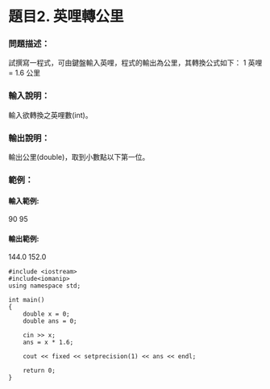# 題目2. 英哩轉公里
### 問題描述：
試撰寫一程式，可由鍵盤輸入英哩，程式的輸出為公里，其轉換公式如下：
1 英哩= 1.6 公里

### 輸入說明：
輸入欲轉換之英哩數(int)。

### 輸出說明：
輸出公里(double)，取到小數點以下第一位。

### 範例：
#### 輸入範例:
90
95

#### 輸出範例:
144.0
152.0

```
#include <iostream>
#include<iomanip>
using namespace std;

int main()
{
    double x = 0;
    double ans = 0;

    cin >> x;
    ans = x * 1.6;

    cout << fixed << setprecision(1) << ans << endl;

    return 0;
}
```
